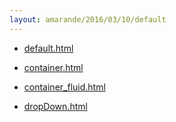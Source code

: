 ```yaml
---
layout: amarande/2016/03/10/default
---
```


- [default.html](default.html)

- [container.html](container.html)

- [container_fluid.html](container_fluid.html)

- [dropDown.html](dropDown.html)
